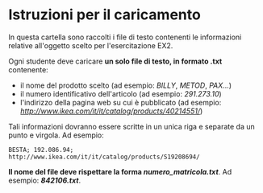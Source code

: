 # Istruzioni per il caricamento

In questa cartella sono raccolti i file di testo contenenti le informazioni relative all'oggetto scelto per l'esercitazione EX2.

Ogni studente deve caricare **un solo file di testo, in formato .txt** contenente:
* il nome del prodotto scelto (ad esempio: *BILLY*, *METOD*, *PAX*...)
* il numero identificativo dell'articolo (ad esempio: *291.273.10*)
* l'indirizzo della pagina web su cui è pubblicato (ad esempio: *http://www.ikea.com/it/it/catalog/products/40214551/*)

Tali informazioni dovranno essere scritte in un unica riga e separate da un punto e virgola. Ad esempio:

	BESTA; 192.086.94; http://www.ikea.com/it/it/catalog/products/S19208694/

**Il nome del file deve rispettare la forma *numero_matricola.txt***. Ad esempio: ***842106.txt***.
